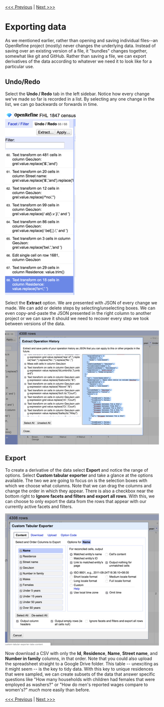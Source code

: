 [<<< Previous](deduplicating.md) | [Next >>>](summary.md)

# Exporting data

As we mentioned earlier, rather than opening and saving individual files--an OpenRefine project (mostly) never changes the underlying data. Instead of saving over an existing version of a file, it "bundles" changes together, somewhat like git and GitHub. Rather than saving a file, we can export derivatives of the data according to whatever we need it to look like for a particular use.

## Undo/Redo

Select the **Undo / Redo** tab in the left sidebar. Notice how every change we've made so far is recorded in a list. By selecting any one change in the list, we can go backwards or forwards in time.

![openrefine undo/redo sidebar](openrefine-undo-redo.jpg)  

Select the **Extract** option. We are presented with JSON of every change we made. We can add or delete steps by selecting/unselecting boxes. We can even copy-and-paste the JSON presented in the right column to another project or we can save it should we need to recover every step we took between versions of the data.

![openrefine undo/redo extract menu](openrefine-extract.jpg)

## Export

To create a derivative of the data select **Export** and notice the range of options. Select **Custom tabular exporter** and take a glance at the options available. The two we are going to focus on is the selection boxes with which we choose what columns. Note that we can drag the columns and change the order in which they appear.  There is also a checkbox near the bottom right to **Ignore facets and filters and export all rows**. With this, we can choose to only export the data from the rows that appear with our currently active facets and filters.

![openrefine export menu](openrefine-tab-export.jpg)



Now download a CSV with only the **Id**, **Residence**, **Name**, **Street name**, and **Number in family** columns, in that order. Note that you could also upload the spreadsheet straight to a Google Drive folder. This table -- unexciting as it might seem -- is the key to tidy data. With this key to unique residences that were sampled, we can create subsets of the data that answer specific questions like "How many households with children had females that were employed as washers?" or "How do men's reported wages compare to women's?"  *much* more easily than before.

[<<< Previous](deduplicating.md) | [Next >>>](summary.md)
